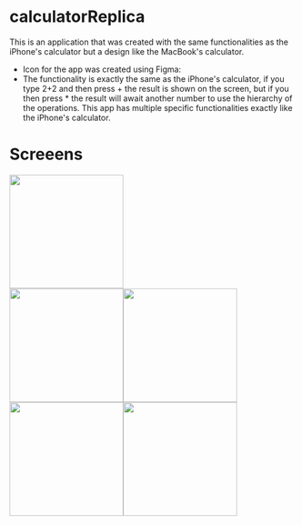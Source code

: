 # calculatorReplica
This is an application that was created with the same functionalities as the iPhone's calculator but a design like the MacBook's calculator.

* Icon for the app was created using Figma:
* The functionality is exactly the same as the iPhone's calculator, if you type 2+2 and then press + the result is shown on the screen, but if you then press * the result will await another number to use the hierarchy of the operations. This app has multiple specific functionalities exactly like the iPhone's calculator.

# Screeens

<img src="https://i.ibb.co/6bCwmxb/IMG-7199.jpg" width="200">
<div>
  <img src="https://i.ibb.co/vjD294q/IMG-7308.jpg" width="200"><img src="https://i.ibb.co/kxM20yH/IMG-7309.jpg" width="200">
</div>
<div>
  <img src="https://i.ibb.co/0KW7ZhM/IMG-7310.jpg" width="200"><img src="https://i.ibb.co/8cZyfzc/IMG-7311.jpg" width="200">
</div>


<!---
https://ibb.co/G5FgmQp
https://ibb.co/xD3qGsC
https://ibb.co/zFLMbGR
https://ibb.co/Hd8cbNd
-->
